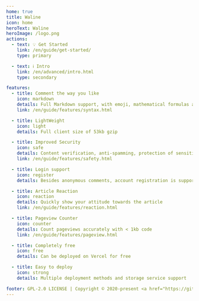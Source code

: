 ```yaml
---
home: true
title: Waline
icon: home
heroText: Waline
heroImage: /logo.png
actions:
  - text: 💡 Get Started
    link: /en/guide/get-started/
    type: primary

  - text: ℹ️ Intro
    link: /en/advanced/intro.html
    type: secondary

features:
  - title: Comment the way you like
    icon: markdown
    details: Full Markdown support, with emoji, mathematical formulas and HTML embedding support
    link: /en/guide/features/syntax.html

  - title: LightWeight
    icon: light
    details: Full client size of 53kb gzip

  - title: Improved Security
    icon: safe
    details: Content verification, anti-spamming, protection of sensitive data, etc.
    link: /en/guide/features/safety.html

  - title: Login support
    icon: register
    details: Besides anonymous comments, account registration is supported to maintain identity

  - title: Article Reaction
    icon: reaction
    details: Quickly show your attitude towards the article
    link: /en/guide/features/reaction.html

  - title: Pageview Counter
    icon: counter
    details: Count pageviews accurately with < 1kb code
    link: /en/guide/features/pageview.html

  - title: Completely free
    icon: free
    details: Can be deployed on Vercel for free

  - title: Easy to deploy
    icon: strong
    details: Multiple deployment methods and storage service support

footer: GPL-2.0 LICENSE | Copyright © 2020-present <a href="https://github.com/lizheming" rel="noopener noreferrer " target="_blank">lizheming</a> | Theme by <a href="https://vuepress-theme-hope.github.io/v2/" rel="noopener noreferrer " target="_blank">vuepress-theme-hope</a>
---
```

